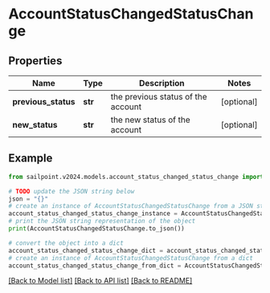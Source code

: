 # AccountStatusChangedStatusChange


## Properties

Name | Type | Description | Notes
------------ | ------------- | ------------- | -------------
**previous_status** | **str** | the previous status of the account | [optional] 
**new_status** | **str** | the new status of the account | [optional] 

## Example

```python
from sailpoint.v2024.models.account_status_changed_status_change import AccountStatusChangedStatusChange

# TODO update the JSON string below
json = "{}"
# create an instance of AccountStatusChangedStatusChange from a JSON string
account_status_changed_status_change_instance = AccountStatusChangedStatusChange.from_json(json)
# print the JSON string representation of the object
print(AccountStatusChangedStatusChange.to_json())

# convert the object into a dict
account_status_changed_status_change_dict = account_status_changed_status_change_instance.to_dict()
# create an instance of AccountStatusChangedStatusChange from a dict
account_status_changed_status_change_from_dict = AccountStatusChangedStatusChange.from_dict(account_status_changed_status_change_dict)
```
[[Back to Model list]](../README.md#documentation-for-models) [[Back to API list]](../README.md#documentation-for-api-endpoints) [[Back to README]](../README.md)


